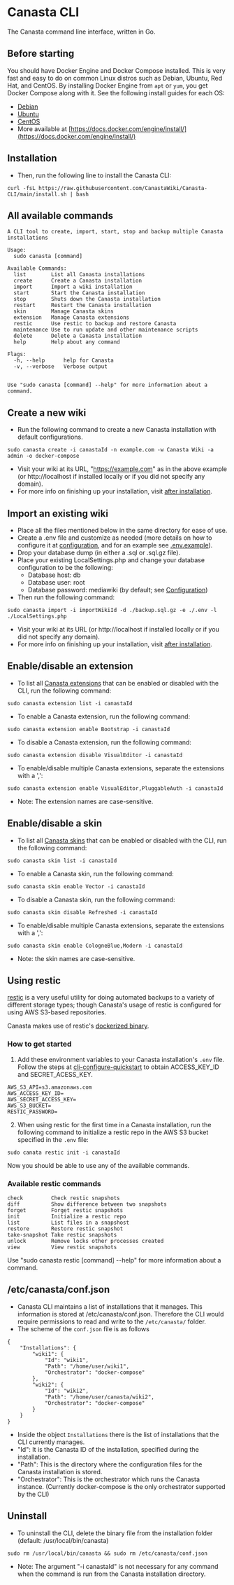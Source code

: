 # Canasta CLI
The Canasta command line interface, written in Go.

## Before starting
You should have Docker Engine and Docker Compose installed. This is very fast and easy to do on common Linux distros such as Debian, Ubuntu, Red Hat, and CentOS. By installing Docker Engine from `apt` or `yum`, you get Docker Compose along with it. See the following install guides for each OS:

* [Debian](https://docs.docker.com/engine/install/debian/)
* [Ubuntu](https://docs.docker.com/engine/install/ubuntu/)
* [CentOS](https://docs.docker.com/engine/install/centos/)
* More available at [https://docs.docker.com/engine/install/](https://docs.docker.com/engine/install/)

## Installation
* Then, run the following line to install the Canasta CLI:

```
curl -fsL https://raw.githubusercontent.com/CanastaWiki/Canasta-CLI/main/install.sh | bash
``` 

## All available commands

```
A CLI tool to create, import, start, stop and backup multiple Canasta installations

Usage:
  sudo canasta [command]

Available Commands:
  list        List all Canasta installations
  create      Create a Canasta installation
  import      Import a wiki installation
  start       Start the Canasta installation
  stop        Shuts down the Canasta installation
  restart     Restart the Canasta installation
  skin        Manage Canasta skins
  extension   Manage Canasta extensions
  restic      Use restic to backup and restore Canasta
  maintenance Use to run update and other maintenance scripts
  delete      Delete a Canasta installation
  help        Help about any command

Flags:
  -h, --help      help for Canasta
  -v, --verbose   Verbose output


Use "sudo canasta [command] --help" for more information about a command.
```
## Create a new wiki
* Run the following command to create a new Canasta installation with default configurations.
```
sudo canasta create -i canastaId -n example.com -w Canasta Wiki -a admin -o docker-compose
```
* Visit your wiki at its URL, "https://example.com" as in the above example (or http://localhost if installed locally or if you did not specify any domain).
* For more info on finishing up your installation, visit [after installation](setup.md#after-installation).

## Import an existing wiki
* Place all the files mentioned below in the same directory for ease of use.
* Create a .env file and customize as needed (more details on how to configure it at [configuration](setup.md#configuration), and for an example see [.env.example](https://github.com/CanastaWiki/Canasta-DockerCompose/blob/main/.env.example)).
* Drop your database dump (in either a .sql or .sql.gz file).
* Place your existing LocalSettings.php and change your database configuration to be the following:
  * Database host: db
  * Database user: root
  * Database password: mediawiki (by default; see [Configuration](setup.md#configuration))
* Then run the following command:
```
sudo canasta import -i importWikiId -d ./backup.sql.gz -e ./.env -l ./LocalSettings.php  
```
* Visit your wiki at its URL (or http://localhost if installed locally or if you did not specify any domain).
* For more info on finishing up your installation, visit [after installation](setup.md#after-installation).

## Enable/disable an extension
* To list all [Canasta extensions](https://canasta.wiki/documentation/#extensions-included-in-canasta) that can be enabled or disabled with the CLI, run the following command:
```
sudo canasta extension list -i canastaId
```
* To enable a Canasta extension, run the following command:
```
sudo canasta extension enable Bootstrap -i canastaId
```
* To disable a Canasta extension, run the following command:
```
sudo canasta extension disable VisualEditor -i canastaId
```
* To enable/disable multiple Canasta extensions, separate the extensions with a ',':
```
sudo canasta extension enable VisualEditor,PluggableAuth -i canastaId
```
* Note: The extension names are case-sensitive.


## Enable/disable a skin
* To list all [Canasta skins](https://canasta.wiki/documentation/#skins-included-in-canasta) that can be enabled or disabled with the CLI, run the following command:
```
sudo canasta skin list -i canastaId
```
* To enable a Canasta skin, run the following command:
```
sudo canasta skin enable Vector -i canastaId
```
* To disable a Canasta skin, run the following command:
```
sudo canasta skin disable Refreshed -i canastaId
```
* To enable/disable multiple Canasta extensions, separate the extensions with a ',':
```
sudo canasta skin enable CologneBlue,Modern -i canastaId
```
* Note: the skin names are case-sensitive.

## Using restic
[restic](https://restic.net) is a very useful utility for doing automated backups to a variety of different storage types; though Canasta's usage of restic is configured for using AWS S3-based repositories.

Canasta makes use of restic's [dockerized binary](https://hub.docker.com/r/restic/restic).

### How to get started
1. Add these environment variables to your Canasta installation's `.env` file. Follow the steps at [cli-configure-quickstart](https://docs.aws.amazon.com/cli/latest/userguide/cli-configure-quickstart.html#cli-configure-quickstart-creds-create) to obtain ACCESS_KEY_ID and SECRET_ACESS_KEY.
```
AWS_S3_API=s3.amazonaws.com
AWS_ACCESS_KEY_ID=
AWS_SECRET_ACCESS_KEY=
AWS_S3_BUCKET=
RESTIC_PASSWORD=
```
2. When using restic for the first time in a Canasta installation, run the following command to initialize a restic repo in the AWS S3 bucket specified in the `.env` file:
```
sudo canata restic init -i canastaId
```
Now you should be able to use any of the available commands.

### Available restic commands
  ```
  check         Check restic snapshots
  diff          Show difference between two snapshots
  forget        Forget restic snapshots
  init          Initialize a restic repo
  list          List files in a snapshost
  restore       Restore restic snapshot
  take-snapshot Take restic snapshots
  unlock        Remove locks other processes created
  view          View restic snapshots
  ```
Use "sudo canasta restic [command] --help" for more information about a command.

## /etc/canasta/conf.json
* Canasta CLI maintains a list of installations that it manages. This information is stored at /etc/canasta/conf.json. Therefore the CLI would require permissions to read and write to the `/etc/canasta/` folder.
* The scheme of the `conf.json` file is as follows
```
{
	"Installations": {
		"wiki1": {
			"Id": "wiki1",
			"Path": "/home/user/wiki1",
			"Orchestrator": "docker-compose"
		},
		"wiki2": {
			"Id": "wiki2",
			"Path": "/home/user/canasta/wiki2",
			"Orchestrator": "docker-compose"
		}
	}
}
```
* Inside the object `Installations` there is the list of installations that the CLI currently manages.
* "Id": It is the Canasta ID of the installation, specified during the installation.
* "Path": This is the directory where the configuration files for the Canasta installation is stored.
* "Orchestrator": This is the orchestrator which runs the Canasta instance. (Currently docker-compose is the only orchestrator supported by the CLI)

## Uninstall
* To uninstall the CLI, delete the binary file from the installation folder (default: /usr/local/bin/canasta)
```
sudo rm /usr/local/bin/canasta && sudo rm /etc/canasta/conf.json
```
* Note: The argument "-i canastaId" is not necessary for any command when the command is run from the Canasta installation directory.
